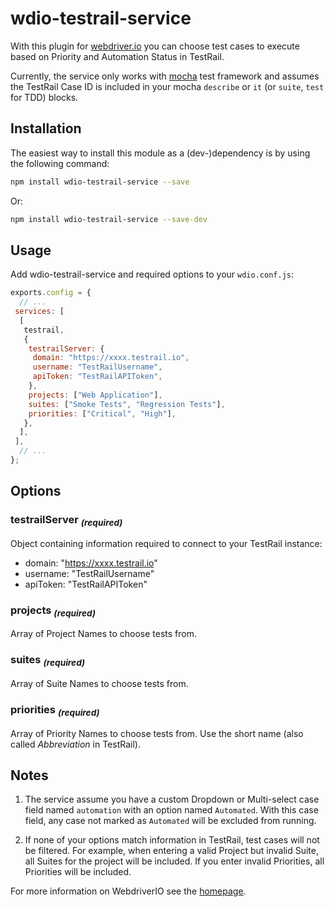 # wdio-testrail-service

With this plugin for [webdriver.io](https://webdriver.io/) you can choose test cases to execute based on Priority and Automation Status in TestRail.

Currently, the service only works with [mocha](https://mochajs.org/) test framework and assumes the TestRail Case ID is included in your mocha `describe` or `it` (or `suite`, `test` for TDD) blocks.

## Installation

The easiest way to install this module as a (dev-)dependency is by using the following command:

```sh
npm install wdio-testrail-service --save
```

Or:

```sh
npm install wdio-testrail-service --save-dev
```

## Usage

Add wdio-testrail-service and required options to your `wdio.conf.js`:

```javascript
exports.config = {
  // ...
 services: [
  [
   testrail,
   {
    testrailServer: {
     domain: "https://xxxx.testrail.io",
     username: "TestRailUsername",
     apiToken: "TestRailAPIToken",
    },
    projects: ["Web Application"],
    suites: ["Smoke Tests", "Regression Tests"],
    priorities: ["Critical", "High"],
   },
  ],
 ],
  // ...
};
```

## Options

### testrailServer <sub>*(required)*</sub>

Object containing information required to connect to your TestRail instance:

* domain: "https://xxxx.testrail.io"
* username: "TestRailUsername"
* apiToken: "TestRailAPIToken"

### projects <sub>*(required)*</sub>

Array of Project Names to choose tests from.

### suites <sub>*(required)*</sub>

Array of Suite Names to choose tests from.

### priorities <sub>*(required)*</sub>

Array of Priority Names to choose tests from. Use the short name (also called *Abbreviation* in TestRail).

## Notes

1. The service assume you have a custom Dropdown or Multi-select case field named `automation` with an option named `Automated`. With this case field, any case not marked as `Automated` will be excluded from running.

1. If none of your options match information in TestRail, test cases will not be filtered. For example, when entering a valid Project but invalid Suite, all Suites for the project will be included. If you enter invalid Priorities, all Priorities will be included.

For more information on WebdriverIO see the [homepage](https://webdriver.io).
